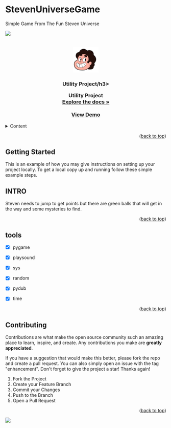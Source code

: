 # StevenUniverseGame
Simple Game From The Fun Steven Universe

<a name="readme-top"></a>


![](https://github.com/Dizziolica/StevenUniverseGame/blob/main/steven.gif)



<!-- PROJECT LOGO -->
<br />
<div align="center">
  <a href="https://github.com/Dizziolica/Utility/blob/main/ligacao.py">
    <img src="/stevenhead.png" alt="Logo" width="80" height="80">
  </a>

  <h3 align="center">Utility Project/h3>

  <p align="center">
    Utility Project
    <br />
    <a href="https://"https://github.com/Dizziolica/StevenUniverseGame"><strong>Explore the docs »</strong></a>
    <br />
    <br />
    <a href="https://github.com/Dizziolica/StevenUniverseGame">View Demo</a>
  
  </p>
</div>



<!-- TABLE OF CONTENTS -->
<details>
  <summary>Content</summary>
  <ol>
    <li>
      <a href="#about-the-project">About The Project</a>
      <ul>
        <li><a href="#built-with">Built With</a></li>
      </ul>
    </li>
    <li>
      <a href="/ligacao.py">Getting Started</a>
      <ul>
        <li><a href="#prerequisites">Prerequisites</a></li>
        <li><a href="#installation">Installation</a></li>
      </ul>
    </li>
    <li><a href="#usage">Usage</a></li>
    <li><a href="#tools">Roadmap</a></li>
    <li><a href="#contributing">Contributing</a></li>
    <li><a href="#license">License</a></li>
    <li><a href="#contact">Contact</a></li>
    <li><a href="#acknowledgments">Acknowledgments</a></li>
  </ol>
</details>





<p align="right">(<a href="#readme-top">back to top</a>)</p>





<!-- GETTING STARTED -->
## Getting Started

This is an example of how you may give instructions on setting up your project locally.
To get a local copy up and running follow these simple example steps.


## INTRO


Steven needs to jump to get points but there are green balls that will get in the way and some mysteries to find.
                                       
<p align="right">(<a href="#readme-top">back to top</a>)</p>



<!-- TOOLS -->
## tools

- [x] pygame
- [x] playsound
- [x] sys
- [x] random
- [x] pydub
- [x] time
    



<p align="right">(<a href="#readme-top">back to top</a>)</p>



<!-- CONTRIBUTING -->
## Contributing

Contributions are what make the open source community such an amazing place to learn, inspire, and create. Any contributions you make are **greatly appreciated**.

If you have a suggestion that would make this better, please fork the repo and create a pull request. You can also simply open an issue with the tag "enhancement".
Don't forget to give the project a star! Thanks again!

1. Fork the Project
2. Create your Feature Branch 
3. Commit your Changes 
4. Push to the Branch 
5. Open a Pull Request

<p align="right">(<a href="#readme-top">back to top</a>)</p>



![](https://github.com/Dizziolica/StevenUniverseGame/blob/main/steven.gif)

